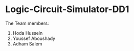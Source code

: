 # Logic-Circuit-Simulator-DD1
The Team members: 

1. Hoda Hussein 
2. Youssef Aboushady
3. Adham Salem

